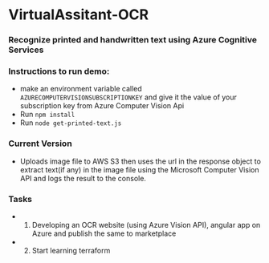 # VirtualAssitant-OCR<br>
### Recognize printed and handwritten text using Azure Cognitive Services<br>


### Instructions to run demo:<br>
* make an environment variable called ```AZURECOMPUTERVISIONSUBSCRIPTIONKEY``` and give it the value of your subscription key from Azure Computer Vision Api
* Run ```npm install```
* Run ```node get-printed-text.js```

### Current Version
* Uploads image file to AWS S3 then uses the url in the response object to extract text(if any) in the image file using the Microsoft Computer Vision API and logs the result to the console.



### Tasks 
* 1. Developing an OCR  website (using Azure Vision API), angular app on Azure  and publish the same to marketplace
* 2. Start learning terraform

